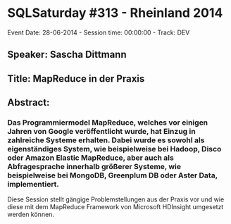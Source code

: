 # SQLSaturday #313 - Rheinland 2014
Event Date: 28-06-2014 - Session time: 00:00:00 - Track: DEV
## Speaker: Sascha Dittmann
## Title: MapReduce in der Praxis
## Abstract:
### Das Programmiermodel MapReduce, welches vor einigen Jahren von Google veröffentlicht wurde, hat Einzug in zahlreiche Systeme erhalten. Dabei wurde es sowohl als eigenständiges System, wie beispielweise bei Hadoop, Disco oder Amazon Elastic MapReduce, aber auch als Abfragesprache innerhalb größerer Systeme, wie beispielweise bei MongoDB, Greenplum DB oder Aster Data, implementiert.
Diese Session stellt gängige Problemstellungen aus der Praxis vor und wie diese mit dem MapReduce Framework von Microsoft HDInsight umgesetzt werden können.
